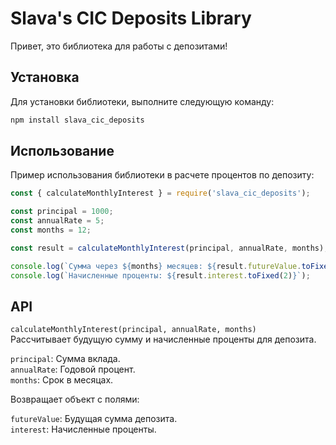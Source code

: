 # Slava's CIC Deposits Library

Привет, это библиотека для работы с депозитами!

## Установка

Для установки библиотеки, выполните следующую команду:

```bash
npm install slava_cic_deposits
```

## Использование

Пример использования библиотеки в расчете процентов по депозиту:

```javascript
const { calculateMonthlyInterest } = require('slava_cic_deposits');

const principal = 1000;
const annualRate = 5;
const months = 12;

const result = calculateMonthlyInterest(principal, annualRate, months);

console.log(`Сумма через ${months} месяцев: ${result.futureValue.toFixed(2)}`);
console.log(`Начисленные проценты: ${result.interest.toFixed(2)}`);
```

## API

`calculateMonthlyInterest(principal, annualRate, months)`<br>
Рассчитывает будущую сумму и начисленные проценты для депозита.

`principal`: Сумма вклада.<br>
`annualRate`: Годовой процент.<br>
`months`: Срок в месяцах.<br>

Возвращает объект с полями:<br>

`futureValue`: Будущая сумма депозита.<br>
`interest`: Начисленные проценты.<br>

